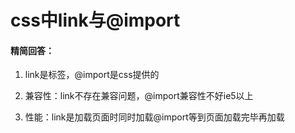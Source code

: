 # css中link与@import

#### 精简回答：

1. link是标签，@import是css提供的

2. 兼容性：link不存在兼容问题，@import兼容性不好ie5以上

3. 性能：link是加载页面时同时加载@import等到页面加载完毕再加载
